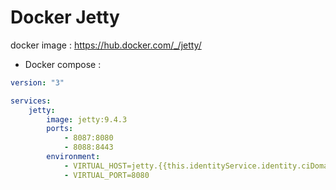 Docker Jetty
===================

docker image : https://hub.docker.com/_/jetty/

* Docker compose :

```yml
version: "3"

services:
    jetty:
        image: jetty:9.4.3
        ports:
            - 8087:8080
            - 8088:8443
        environment:
            - VIRTUAL_HOST=jetty.{{this.identityService.identity.ciDomain}}
            - VIRTUAL_PORT=8080              
```